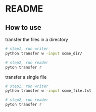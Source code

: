 # README

## How to use

transfer the files in a directory

```bash
# step1, run writer
python transfer w -input some_dir/

# step2, run reader
pyton transfer r
```

transfer a single file

```bash
# step1, run writer
python transfer w -input some_file.txt

# step2, run reader
pyton transfer r
```